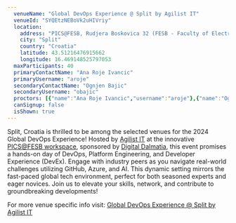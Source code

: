 ```yaml
---
  venueName: "Global DevOps Experience @ Split by Agilist IT"
  venueId: "SYQEtzNEBoVk2uHIVriy"
  location:
    address: "PICS@FESB, Rudjera Boskovica 32 (FESB - Faculty of Electrical Engineering, Mechanical Engineering and Naval Architecture), 21000 Split Croatia"
    city: "Split"
    country: "Croatia"
    latitude: 43.51216476915662
    longitude: 16.469148525797053
  maxParticipants: 40
  primaryContactName: "Ana Roje Ivancic"
  primaryUsername: "aroje"
  secondaryContactName: "Ognjen Bajic"
  secondaryUsername: "obajic"
  proctors: [{"name":"Ana Roje Ivancic","username":"aroje"},{"name":"Ognjen Bajic","username":"obajic"}]
  canSignup: false
  isShown: true
---
```



Split, Croatia is thrilled to be among the selected venues for the 2024 Global DevOps Experience! Hosted by [Agilist IT](https://www.agilistit.com/) at the innovative [PICS@FESB workspace](https://digitalnadalmacija.hr/predinkubator), sponsored by [Digital Dalmatia](https://digitalnadalmacija.hr/), this event promises a hands-on day of DevOps, Platform Engineering, and Developer Experience (DevEx). Engage with industry peers as you navigate real-world challenges utilizing GitHub, Azure, and AI. This dynamic setting mirrors the fast-paced global tech environment, perfect for both seasoned experts and eager novices. Join us to elevate your skills, network, and contribute to groundbreaking developments!

For more venue specific info visit: [Global DevOps Experience @ Split by Agilist IT](https://aglst.com/GDEX2024GDEX)

